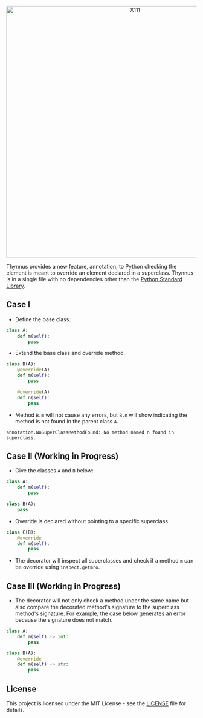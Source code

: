 <p align="center">
  <img width="666" alt="X111" img src="https://user-images.githubusercontent.com/76184559/121821412-c17f2d80-cc66-11eb-9865-60b91880fb60.PNG"/>
</p>

Thynnus provides a new feature, annotation, to Python checking the element is meant to override an element declared in a superclass. Thynnus is in a single file with no dependencies other than the [Python Standard Library](https://docs.python.org/3/library/).

## Case I

- Define the base class.

```python
class A:
    def m(self):
        pass
```

- Extend the base class and override method.

```python
class B(A):
    @override(A)
    def m(self):
        pass

    @override(A)
    def n(self):
        pass
```

- Method `B.m` will not cause any errors, but `B.n` will show indicating the method is not found in the parent class `A`.

```
annotation.NoSuperClassMethodFound: No method named n found in superclass.
```

## Case II (Working in Progress)

- Give the classes `A` and `B` below:

```python
class A:
    def m(self):
        pass

class B(A):
    pass
```

- Override is declared without pointing to a specific superclass.

```python
class C(B):
    @override
    def m(self):
        pass
```

- The decorator will inspect all superclasses and check if a method  `m` can be override using `inspect.getmro`.

## Case III (Working in Progress)

- The decorator will not only check a method under the same name but also compare the decorated method's signature to the superclass method's signature. For example, the case below generates an error because the signature does not match.

```python
class A:
    def m(self) -> int:
        pass

class B(A):
    @override
    def m(self) -> str:
        pass
```

## License
This project is licensed under the MIT License - see the [LICENSE](https://github.com/SFL09/Thynnus/blob/main/LICENSE) file for details.
